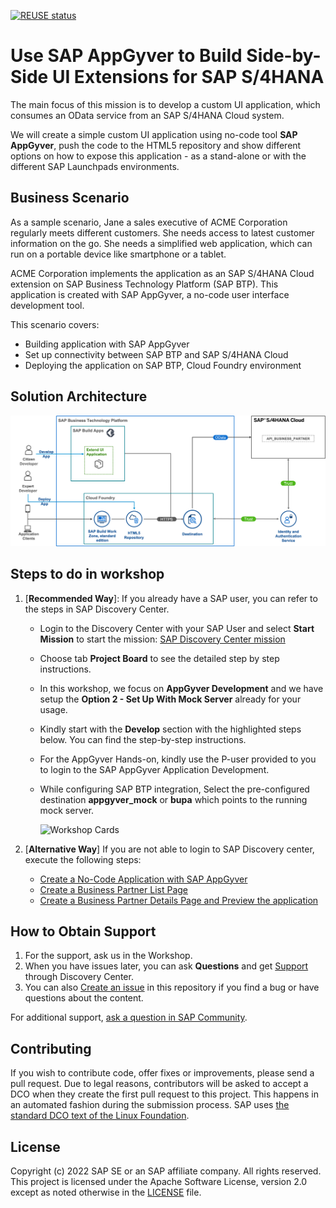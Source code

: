[![REUSE status](https://api.reuse.software/badge/github.com/SAP-samples/btp-s4hana-nocode-extension)](https://api.reuse.software/info/github.com/SAP-samples/btp-s4hana-nocode-extension)
# Use SAP AppGyver to Build Side-by-Side UI Extensions for SAP S/4HANA

The main focus of this mission is to develop a custom UI application, which consumes an OData service from an SAP S/4HANA Cloud system.

We will create a simple custom UI application using no-code tool **SAP AppGyver**, push the code to the HTML5 repository and show different options on how to expose this application - as a stand-alone or with the different SAP Launchpads environments.



## Business Scenario

As a sample scenario, Jane a sales executive of ACME Corporation regularly meets different customers. She needs access to latest customer information on the go. She needs a simplified web application, which can run on a portable device like smartphone or a tablet.

ACME Corporation implements the application as an SAP S/4HANA Cloud extension on SAP Business Technology Platform (SAP BTP). This application is created with SAP AppGyver, a no-code user interface development tool.

This scenario covers:

* Building application with SAP AppGyver
* Set up connectivity between SAP BTP and SAP S/4HANA Cloud
* Deploying the application on SAP BTP, Cloud Foundry environment

## Solution Architecture

 ![Solution Architecture](./discover/images/ScenarioArchitecture.png)

## Steps to do in workshop

1. [**Recommended Way**]: If you already have a SAP user, you can refer to the steps in SAP Discovery Center. 
   - Login to the Discovery Center with your SAP User and select **Start Mission** to start the mission: [SAP Discovery Center mission](https://discovery-center.cloud.sap/missiondetail/4024/4228/)
   - Choose tab **Project Board** to see the detailed step by step instructions.
   - In this workshop, we focus on **AppGyver Development** and we have setup the **Option 2 - Set Up With Mock Server** already for your usage.
   - Kindly start with the **Develop** section with the highlighted steps below. You can find the step-by-step instructions.   
   - For the AppGyver Hands-on, kindly use the P-user provided to you to login to the SAP AppGyver Application Development.
   - While configuring SAP BTP integration, Select the pre-configured destination **appgyver_mock** or **bupa** which points to the running mock server.

       ![Workshop Cards](./WorkshopDCCards.png)
     
 2. [**Alternative Way**] If you are not able to login to SAP Discovery center, execute the following steps:
    - [Create a No-Code Application with SAP AppGyver](https://github.com/SAP-samples/btp-s4hana-nocode-extension/blob/workshop/create-application/develop/README.md)
    - [Create a Business Partner List Page](https://github.com/SAP-samples/btp-s4hana-nocode-extension/blob/main/create-application/develop/ListPage/README.md)
    - [Create a Business Partner Details Page and Preview the application](https://github.com/SAP-samples/btp-s4hana-nocode-extension/blob/main/create-application/develop/DetailsPage/README.md)


## How to Obtain Support
1. For the support, ask us in the Workshop.
2. When you have issues later, you can ask **Questions** and get [Support](https://discovery-center.cloud.sap/missiondetail/4024/4228/?tab=support) through Discovery Center.
3. You can also [Create an issue](https://github.com/SAP-samples/btp-s4hana-nocode-extension/issues) in this repository if you find a bug or have questions about the content.

For additional support, [ask a question in SAP Community](https://answers.sap.com/questions/ask.html).

## Contributing

If you wish to contribute code, offer fixes or improvements, please send a pull request. Due to legal reasons, contributors will be asked to accept a DCO when they create the first pull request to this project. This happens in an automated fashion during the submission process. SAP uses [the standard DCO text of the Linux Foundation](https://developercertificate.org/).

## License

Copyright (c) 2022 SAP SE or an SAP affiliate company. All rights reserved. This project is licensed under the Apache Software License, version 2.0 except as noted otherwise in the [LICENSE](LICENSE) file.
